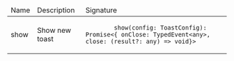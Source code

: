 <!--
- SPDX-FileCopyrightText: 2023 Siemens AG
-
- SPDX-License-Identifier: MIT
-
- This source code is licensed under the MIT license found in the
- LICENSE file in the root directory of this source tree.
-->

<table>
  <thead>
    <tr>
      <td>Name</td>
      <td>Description</td>
      <td>Signature</td>
    </tr>
  </thead>
  <tr>
    <td>show</td>
    <td>Show new toast</td>
    <td>
      <code>
        show(config: ToastConfig): Promise&lt;&#123; onClose: TypedEvent&lt;any&gt;, close: (result?: any) =&gt; void&#125;&gt;
      </code>
    </td>
  </tr>
</table>
